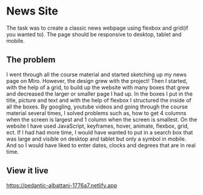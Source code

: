 # News Site

The task was to create a classic news webpage using 
flexbox and grid(if you wanted to). The page should
 be responsive to desktop, tablet and mobile.


## The problem

I went through all the course material and started 
sketching up my news page on Miro. However, the design 
grew with the project! Then I started, with the help of 
a grid, to build up the website with many boxes that 
grew and decreased the larger or smaller page I had up. 
In the boxes I put in the title, picture and text and 
with the help of flexbox I structured the inside of all 
the boxes. By googling, youtube videos and going through 
the course material several times, I solved problems such as,
 how to get 4 columns when the screen is largest and 1 column 
 when the screen is smallest. On the website I have used 
 JavaScript, keyframes, hover, animate, flexbox, grid, ect.
  If I had had more time, I would have wanted to put in a search
   box that was large and visible on desktop and tablet but only 
   a symbol in mobile. And so I would have liked to enter dates, 
   clocks and degrees that are in real time.

## View it live
  https://pedantic-albattani-1776a7.netlify.app
